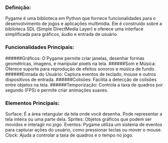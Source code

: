 ### Definição:
Pygame é uma biblioteca em Python que fornece funcionalidades para o desenvolvimento de jogos e aplicações multimídia. 
Ele é construído sobre a biblioteca SDL (Simple DirectMedia Layer) e oferece uma interface simplificada para gráficos, áudio e entrada de usuário

### Funcionalidades Principais:

######Gráficos: O Pygame permite criar janelas, desenhar formas geométricas, imagens, e manipular pixels na tela.
######Som e Música: Oferece suporte para reprodução de efeitos sonoros e música de fundo.
######Entrada do Usuário: Captura eventos de teclado, mouse e outros dispositivos de entrada.
######Colisões: Facilita a detecção de colisões entre objetos na tela.
######Temporização: Controla a taxa de quadros por segundo (FPS) e permite criar animações suaves.

### Elementos Principais:

Surface: É a área retangular da tela onde você desenha. Pode representar a tela inteira ou uma parte dela.
Sprites: Objetos gráficos que podem ser movidos e interagir no jogo.
Eventos: Pygame utiliza um sistema de eventos para capturar ações do usuário, como pressionar teclas ou mover o mouse.
Clock: Ajuda a controlar a taxa de quadros e o tempo no jogo.
